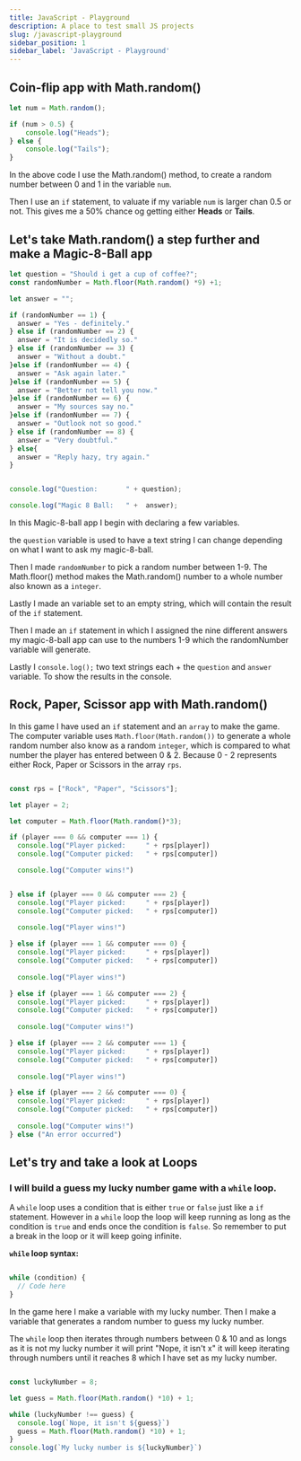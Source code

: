 ```yaml
---
title: JavaScript - Playground
description: A place to test small JS projects
slug: /javascript-playground
sidebar_position: 1
sidebar_label: 'JavaScript - Playground'
---
```


## Coin-flip app with Math.random()

```javascript
let num = Math.random();

if (num > 0.5) {
    console.log("Heads");
} else {
    console.log("Tails");
}

```

In the above code I use the Math.random() method, to create a random number between 0 and 1 in the variable `num`.

Then I use an `if` statement, to valuate if my variable `num` is larger chan 0.5 or not. This gives me a 50% chance og getting either **Heads** or **Tails**.

## Let's take Math.random() a step further and make a Magic-8-Ball app

```javascript
let question = "Should i get a cup of coffee?";
const randomNumber = Math.floor(Math.random() *9) +1;

let answer = "";

if (randomNumber == 1) {
  answer = "Yes - definitely."
} else if (randomNumber == 2) {
  answer = "It is decidedly so."
} else if (randomNumber == 3) {
  answer = "Without a doubt."
}else if (randomNumber == 4) {
  answer = "Ask again later."
}else if (randomNumber == 5) {
  answer = "Better not tell you now."
}else if (randomNumber == 6) {
  answer = "My sources say no."
}else if (randomNumber == 7) {
  answer = "Outlook not so good."
} else if (randomNumber == 8) {
  answer = "Very doubtful."
} else{
  answer = "Reply hazy, try again."
}


console.log("Question:       " + question);

console.log("Magic 8 Ball:   " +  answer);


```

In this Magic-8-ball app I begin with declaring a few variables.

the `question` variable is used to have a text string I can change depending on what I want to ask my magic-8-ball.

Then I made `randomNumber` to pick a random number between 1-9. The Math.floor() method makes the Math.random() number to a whole number also known as a `integer`.

Lastly I made an variable set to an empty string, which will contain the result of the `if` statement.

Then I made an `if` statement in which I assigned the nine different answers my magic-8-ball app can use to the numbers 1-9 which the randomNumber variable will generate.

Lastly I `console.log();` two text strings each + the `question` and `answer` variable. To show the results in the console.


## Rock, Paper, Scissor app with Math.random()

In this game I have used an `if` statement and an `array` to make the game. The computer variable uses `Math.floor(Math.random())` to generate a whole random number also know as a random `integer`, which is compared to what number the player has entered between 0 & 2. Because 0 - 2 represents either Rock, Paper or Scissors in the array `rps`.

```javascript

const rps = ["Rock", "Paper", "Scissors"];

let player = 2;

let computer = Math.floor(Math.random()*3);

if (player === 0 && computer === 1) {
  console.log("Player picked:     " + rps[player])
  console.log("Computer picked:   " + rps[computer])

  console.log("Computer wins!")


} else if (player === 0 && computer === 2) {
  console.log("Player picked:     " + rps[player])
  console.log("Computer picked:   " + rps[computer])
  
  console.log("Player wins!")

} else if (player === 1 && computer === 0) {
  console.log("Player picked:     " + rps[player])
  console.log("Computer picked:   " + rps[computer])
  
  console.log("Player wins!")

} else if (player === 1 && computer === 2) {
  console.log("Player picked:     " + rps[player])
  console.log("Computer picked:   " + rps[computer])
  
  console.log("Computer wins!")

} else if (player === 2 && computer === 1) {
  console.log("Player picked:     " + rps[player])
  console.log("Computer picked:   " + rps[computer])
  
  console.log("Player wins!")

} else if (player === 2 && computer === 0) {
  console.log("Player picked:     " + rps[player])
  console.log("Computer picked:   " + rps[computer])
  
  console.log("Computer wins!")
} else ("An error occurred")

```

## Let's try and take a look at Loops

### I will build a guess my lucky number game with a `while` loop.

A `while` loop uses a condition that is either `true` or `false` just like a `if` statement. However in a `while` loop the loop will keep running as long as the condition is `true` and ends once the condition is `false`. So remember to put a break in the loop or it will keep going infinite.

**`while` loop syntax:**

```javascript

while (condition) {
  // Code here
}

```

In the game here I make a variable with my lucky number. Then I make a variable that generates a random number to guess my lucky number.

The `while` loop then iterates through numbers between 0 & 10 and as longs as it is not my lucky number it will print "Nope, it isn't x" it will keep iterating through numbers until it reaches 8 which I have set as my lucky number.

```javascript

const luckyNumber = 8;

let guess = Math.floor(Math.random() *10) + 1;

while (luckyNumber !== guess) {
  console.log(`Nope, it isn't ${guess}`)
  guess = Math.floor(Math.random() *10) + 1;
}
console.log(`My lucky number is ${luckyNumber}`)

```
